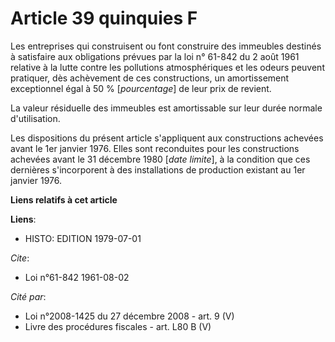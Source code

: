 # Article 39 quinquies F

Les entreprises qui construisent ou font construire des immeubles destinés à satisfaire aux obligations prévues par la loi n°
61-842 du 2 août 1961 relative à la lutte contre les pollutions atmosphériques et les odeurs peuvent pratiquer, dès
achèvement de ces constructions, un amortissement exceptionnel égal à 50 % [*pourcentage*] de leur prix de revient.

La valeur résiduelle des immeubles est amortissable sur leur durée normale d'utilisation.

Les dispositions du présent article s'appliquent aux constructions achevées avant le 1er janvier 1976. Elles sont reconduites
pour les constructions achevées avant le 31 décembre 1980 [*date limite*], à la condition que ces dernières s'incorporent à
des installations de production existant au 1er janvier 1976.

**Liens relatifs à cet article**

**Liens**:

  - HISTO: EDITION 1979-07-01

_Cite_:

  - Loi n°61-842 1961-08-02

_Cité par_:

  - Loi n°2008-1425 du 27 décembre 2008 - art. 9 (V)
  - Livre des procédures fiscales - art. L80 B (V)
